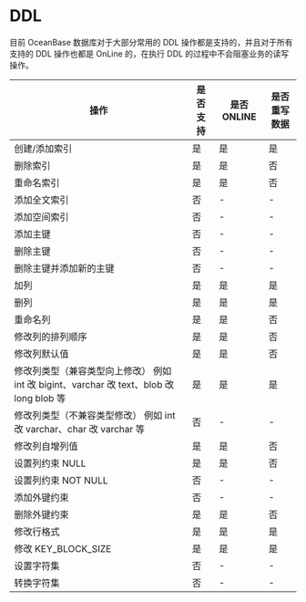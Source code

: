 DDL 
========================



目前 OceanBase 数据库对于大部分常用的 DDL 操作都是支持的，并且对于所有支持的 DDL 操作也都是 OnLine 的，在执行 DDL 的过程中不会阻塞业务的读写操作。


|                                       **操作**                                        | **是否支持** | **是否 ONLINE** | **是否重写数据** |
|-------------------------------------------------------------------------------------|----------|---------------|------------|
| 创建/添加索引                                                                             | 是        | 是             | 是          |
| 删除索引                                                                                | 是        | 是             | 否          |
| 重命名索引                                                                               | 是        | 是             | 否          |
| 添加全文索引                                                                              | 否        | -             | -          |
| 添加空间索引                                                                              | 否        | -             | -          |
| 添加主键                                                                                | 否        | -             | -          |
| 删除主键                                                                                | 否        | -             | -          |
| 删除主键并添加新的主键                                                                         | 否        | -             | -          |
| 加列                                                                                  | 是        | 是             | 是          |
| 删列                                                                                  | 是        | 是             | 是          |
| 重命名列                                                                                | 是        | 是             | 否          |
| 修改列的排列顺序                                                                            | 是        | 是             | 否          |
| 修改列默认值                                                                              | 是        | 是             | 否          |
| 修改列类型（兼容类型向上修改） 例如 int 改 bigint、varchar 改 text、blob 改 long   blob 等 | 是        | 是             | 是          |
| 修改列类型（不兼容类型修改） 例如 int 改 varchar、char 改 varchar 等                    | 否        | -             | -          |
| 修改列自增列值                                                                             | 是        | 是             | 否          |
| 设置列约束 NULL                                                                          | 是        | 是             | 否          |
| 设置列约束 NOT NULL                                                                      | 否        | -             | -          |
| 添加外键约束                                                                              | 否        | -             | -          |
| 删除外键约束                                                                              | 是        | 是             | 否          |
| 修改行格式                                                                               | 是        | 是             | 是          |
| 修改 KEY_BLOCK_SIZE                                                                   | 是        | 是             | 是          |
| 设置字符集                                                                               | 否        | -             | -          |
| 转换字符集                                                                               | 否        | -             | -          |



